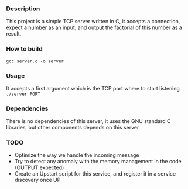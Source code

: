 ### Description
This project is a simple TCP server written in C, it accepts a connection, expect a number as an input, and output the factorial of this number as a result.

### How to build
`gcc server.c -o server`

### Usage
It accepts a first argument which is the TCP port where to start listening
`./server PORT`

### Dependencies
There is no dependencies of this server, it uses the GNU standard C libraries, but other components depends on this server

### TODO
* Optimize the way we handle the incoming message
* Try to detect any anomaly with the memory management in the code (OUTPUT expected)
* Create an Upstart script for this service, and register it in a service discovery once UP